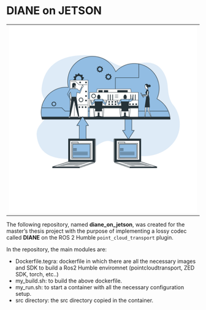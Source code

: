 # DIANE on JETSON

<table align="center">
  <tr>
    <td align="center">
      <img src="/connection.png" alt="Connessione" width="500"/>
    </td>
  </tr>
</table>


The following repository, named **diane_on_jetson**, was created for the master’s thesis project with the purpose of implementing a lossy codec called **DIANE** on the ROS 2 Humble `point_cloud_transport` plugin.

In the repository, the main modules are:
- Dockerfile.tegra: dockerfile in which there are all the necessary images and SDK to build a Ros2 Humble enviromnet (pointcloudtransport, ZED SDK, torch, etc..)
- my_build.sh: to build the above dockerfile.
- my_run.sh: to start a container with all the necessary configuration setup.
- src directory: the src directory copied in the container.
  
